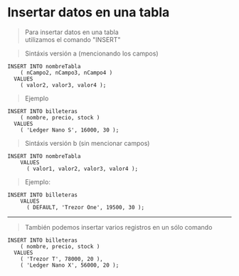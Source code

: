 # Insertar datos en una tabla

> Para insertar datos en una tabla  
> utilizamos el comando "INSERT"

> Sintáxis versión a (mencionando los campos)    

    INSERT INTO nombreTabla   
        ( nCampo2, nCampo3, nCampo4 )  
      VALUES  
        ( valor2, valor3, valor4 );  

> Ejemplo 
 
    INSERT INTO billeteras  
        ( nombre, precio, stock )  
      VALUES  
        ( 'Ledger Nano S', 16000, 30 );


> Sintáxis versión b (sin mencionar campos)

    INSERT INTO nombreTabla  
        VALUES  
          ( valor1, valor2, valor3, valor4 );  

> Ejemplo: 

    INSERT INTO billeteras  
        VALUES  
          ( DEFAULT, 'Trezor One', 19500, 30 );  


----

> También podemos insertar varios registros en un sólo comando  

    INSERT INTO billeteras    
        ( nombre, precio, stock )  
      VALUES  
        ( 'Trezor T', 78000, 20 ),  
        ( 'Ledger Nano X', 56000, 20 );  
